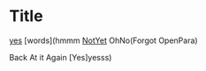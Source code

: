 # Title

[yes](correct)
[words](hmmm
[NotYet](yummmmy)
OhNo(Forgot OpenPara)

Back At it Again 
[Yes]yesss)